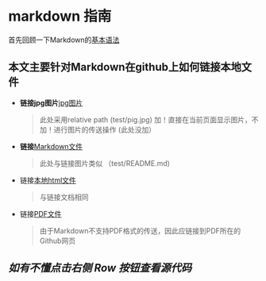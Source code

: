# markdown 指南

首先回顾一下Markdown的[基本语法](https://www.jianshu.com/p/191d1e21f7ed)

## 本文主要针对Markdown在github上如何链接本地文件

- **链接jpg图片**[jpg图片](test/pig.jpg)
    > 此处采用relative path (test/pig.jpg)
    > 加！直接在当前页面显示图片，不加！进行图片的传送操作 (此处没加）
- **链接**[Markdown文件](test/README.md)
    > 此处与链接图片类似 （test/README.md)
- 链接[本地html文件](test/Assessment_timetable.html)
    >与链接文档相同
- 链接[PDF文件](https://github.com/fjzhu/blog/blob/master/Markdown/test/Tutorial%206%20Answers%20To%20Additional%20Tutorial%20Questions.pdf)
    >由于Markdown不支持PDF格式的传送，因此应链接到PDF所在的Github网页

## *如有不懂点击右侧 Row 按钮查看源代码*
